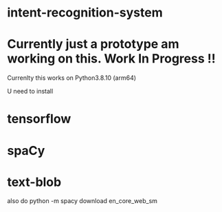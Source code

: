 # intent-recognition-system

# Currently just a prototype am working on this. Work In Progress !! 
Currenlty this works on 
Python3.8.10 (arm64)

U need to install 

# tensorflow 
# spaCy
# text-blob

also do python -m spacy download en_core_web_sm

